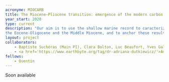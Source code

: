 ```yaml
---
acronyme: MIOCARB
title: The Miocene–Pliocene transition: emergence of the modern carbon cycle
year_start: 2020
type: current
description: "Our aim is to use the shallow marine record to caracterize coastal environmental changes occuring accross the two main climatic transition of the last 40 Myrs, 
the Eocene-Oligocene and the Middle Miocene, and to anchor these results to global signal using the Earth System model IPSL-CM5A2"
layout: project
collaborators:
    - Baptiste Suchéras (Main PI), Clara Bolton, Luc Beaufort, Yves Gally, Jean-Charles Mazur (CEREGE, AMU)
    - <a href='https://www.earthbyte.org/tag/dr-adriana-dutkiewicz/'>Adriana Dutkiewicz</a> (EarthByte - Sydney)
fellows: 
    - Quentin
---
```


Soon available
